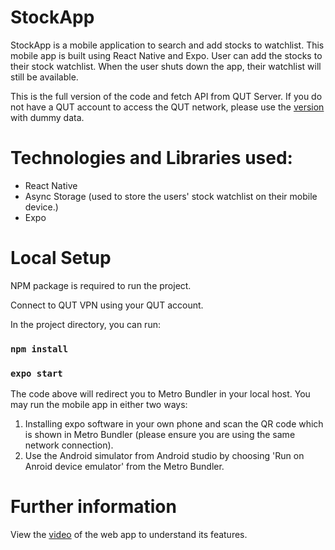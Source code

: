 # StockApp
StockApp is a mobile application to search and add stocks to watchlist. This mobile app is built using React Native and Expo. User can add the stocks to their stock watchlist. When the user shuts down the app, their watchlist will still be available. 

This is the full version of the code and fetch API from QUT Server. If you do not have a QUT account to access the QUT network, please use the [version]() with dummy data.

# Technologies and Libraries used:
   - React Native
   - Async Storage (used to store the users' stock watchlist on their mobile device.)
   - Expo


# Local Setup
NPM package is required to run the project.

Connect to QUT VPN using your QUT account.

In the project directory, you can run:

### `npm install`
### `expo start`

The code above will redirect you to Metro Bundler in your local host. You may run the mobile app in either two ways:
1. Installing expo software in your own phone and scan the QR code which is shown in Metro Bundler (please ensure you are using the same network connection).
2. Use the Android simulator from Android studio by choosing 'Run on Anroid device emulator' from the Metro Bundler.

# Further information

View the <a href="https://youtu.be/Ylbw1b5ivSQ" target="_blank">video</a> of the web app to understand its features.

